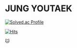 # JUNG YOUTAEK

[![Solved.ac Profile](http://mazassumnida.wtf/api/v2/generate_badge?boj=youtaek)](https://solved.ac/youtaek/)

[![Hits](https://hits.seeyoufarm.com/api/count/incr/badge.svg?url=https%3A%2F%2Fgithub.com%2Fyoutaekjung&count_bg=%233DB6E8&title_bg=%23555555&icon=&icon_color=%23E7E7E7&title=hits&edge_flat=false)](https://hits.seeyoufarm.com)

🐱
